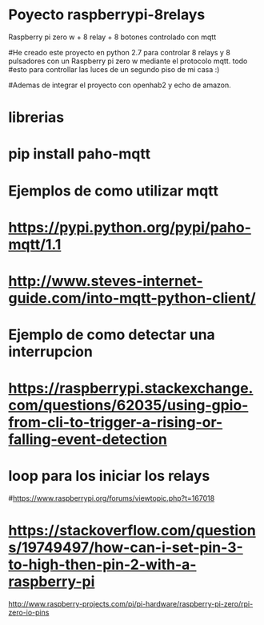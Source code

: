# Poyecto raspberrypi-8relays
Raspberry pi zero w + 8 relay + 8 botones controlado con mqtt

#He creado este proyecto en python 2.7 para controlar 8 relays y 8 pulsadores con un Raspberry pi zero w mediante el protocolo mqtt. todo #esto para controllar las luces de un segundo piso de mi casa :)

#Ademas de integrar el proyecto con openhab2 y echo de amazon.

# 

#  librerias 
#  pip install paho-mqtt 
#
# Ejemplos de como utilizar mqtt
# https://pypi.python.org/pypi/paho-mqtt/1.1  
# http://www.steves-internet-guide.com/into-mqtt-python-client/
#
#
# Ejemplo de como detectar una interrupcion 
# https://raspberrypi.stackexchange.com/questions/62035/using-gpio-from-cli-to-trigger-a-rising-or-falling-event-detection
# 
# loop para los iniciar los relays
#https://www.raspberrypi.org/forums/viewtopic.php?t=167018
# https://stackoverflow.com/questions/19749497/how-can-i-set-pin-3-to-high-then-pin-2-with-a-raspberry-pi

http://www.raspberry-projects.com/pi/pi-hardware/raspberry-pi-zero/rpi-zero-io-pins
